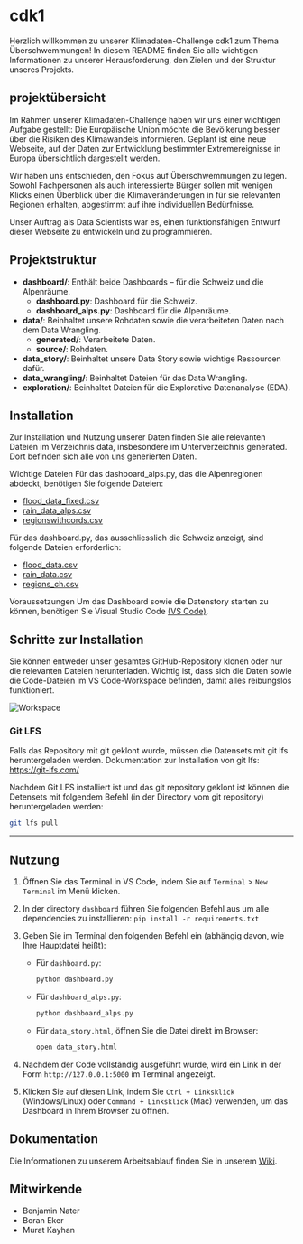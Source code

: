 # cdk1
Herzlich willkommen zu unserer Klimadaten-Challenge cdk1 zum Thema Überschwemmungen! In diesem README finden Sie alle wichtigen Informationen zu unserer Herausforderung, den Zielen und der Struktur unseres Projekts.

## projektübersicht
Im Rahmen unserer Klimadaten-Challenge haben wir uns einer wichtigen Aufgabe gestellt: Die Europäische Union möchte die Bevölkerung besser über die Risiken des Klimawandels informieren. Geplant ist eine neue Webseite, auf der Daten zur Entwicklung bestimmter Extremereignisse in Europa übersichtlich dargestellt werden.

Wir haben uns entschieden, den Fokus auf Überschwemmungen zu legen. Sowohl Fachpersonen als auch interessierte Bürger sollen mit wenigen Klicks einen Überblick über die Klimaveränderungen in für sie relevanten Regionen erhalten, abgestimmt auf ihre individuellen Bedürfnisse.

Unser Auftrag als Data Scientists war es, einen funktionsfähigen Entwurf dieser Webseite zu entwickeln und zu programmieren.

## Projektstruktur

- **dashboard/**: Enthält beide Dashboards – für die Schweiz und die Alpenräume.
  - **dashboard.py**: Dashboard für die Schweiz.
  - **dashboard_alps.py**: Dashboard für die Alpenräume.
- **data/**: Beinhaltet unsere Rohdaten sowie die verarbeiteten Daten nach dem Data Wrangling.
  - **generated/**: Verarbeitete Daten.
  - **source/**: Rohdaten.
- **data_story/**: Beinhaltet unsere Data Story sowie wichtige Ressourcen dafür.
- **data_wrangling/**: Beinhaltet Dateien für das Data Wrangling.
- **exploration/**: Beinhaltet Dateien für die Explorative Datenanalyse (EDA).

## Installation
Zur Installation und Nutzung unserer Daten finden Sie alle relevanten Dateien im Verzeichnis data, insbesondere im Unterverzeichnis generated. Dort befinden sich alle von uns generierten Daten.

Wichtige Dateien
Für das dashboard_alps.py, das die Alpenregionen abdeckt, benötigen Sie folgende Dateien:

- [flood_data_fixed.csv](https://github.com/bn4t/cdk1/blob/master/data/generated/flood_data_fixed.csv)
- [rain_data_alps.csv](https://github.com/bn4t/cdk1/blob/master/data/generated/rain_data_alps.csv)
- [regionswithcords.csv](https://github.com/bn4t/cdk1/blob/master/data/generated/regionswithcords.csv)

Für das dashboard.py, das ausschliesslich die Schweiz anzeigt, sind folgende Dateien erforderlich:

- [flood_data.csv](https://github.com/bn4t/cdk1/blob/master/data/generated/flood_data.csv)
- [rain_data.csv](https://github.com/bn4t/cdk1/blob/master/data/generated/rain_data.csv)
- [regions_ch.csv](https://github.com/bn4t/cdk1/blob/master/data/generated/regions_ch.csv)

Voraussetzungen
Um das Dashboard sowie die Datenstory starten zu können, benötigen Sie Visual Studio Code [(VS Code)](https://code.visualstudio.com/).

## Schritte zur Installation
Sie können entweder unser gesamtes GitHub-Repository klonen oder nur die relevanten Dateien herunterladen. Wichtig ist, dass sich die Daten sowie die Code-Dateien im VS Code-Workspace befinden, damit alles reibungslos funktioniert.

![Workspace](https://github.com/bn4t/cdk1/assets/145562358/a282049a-17d0-4735-8b62-d58afc74614c)


### Git LFS

Falls das Repository mit git geklont wurde, müssen die Datensets mit git lfs heruntergeladen werden.
Dokumentation zur Installation von git lfs: https://git-lfs.com/

Nachdem Git LFS installiert ist und das git repository geklont ist können die Detensets mit folgendem Befehl 
(in der Directory vom git repository) heruntergeladen werden:

```bash
git lfs pull
```

----


## Nutzung
1. Öffnen Sie das Terminal in VS Code, indem Sie auf `Terminal` > `New Terminal` im Menü klicken.
2. In der directory `dashboard` führen Sie folgenden Befehl aus um alle dependencies zu installieren: `pip install -r requirements.txt`
3. Geben Sie im Terminal den folgenden Befehl ein (abhängig davon, wie Ihre Hauptdatei heißt):
   
   - Für `dashboard.py`:
     ```bash
     python dashboard.py
     ```
   - Für `dashboard_alps.py`:
     ```bash
     python dashboard_alps.py
     ```
   - Für `data_story.html`, öffnen Sie die Datei direkt im Browser:
     ```bash
     open data_story.html
     ```

4. Nachdem der Code vollständig ausgeführt wurde, wird ein Link in der Form `http://127.0.0.1:5000` im Terminal angezeigt.
5. Klicken Sie auf diesen Link, indem Sie `Ctrl + Linksklick` (Windows/Linux) oder `Command + Linksklick` (Mac) verwenden, um das Dashboard in Ihrem Browser zu öffnen.

## Dokumentation
Die Informationen zu unserem Arbeitsablauf finden Sie in unserem [Wiki](https://github.com/bn4t/cdk1/wiki).

## Mitwirkende
- Benjamin Nater
- Boran Eker
- Murat Kayhan

